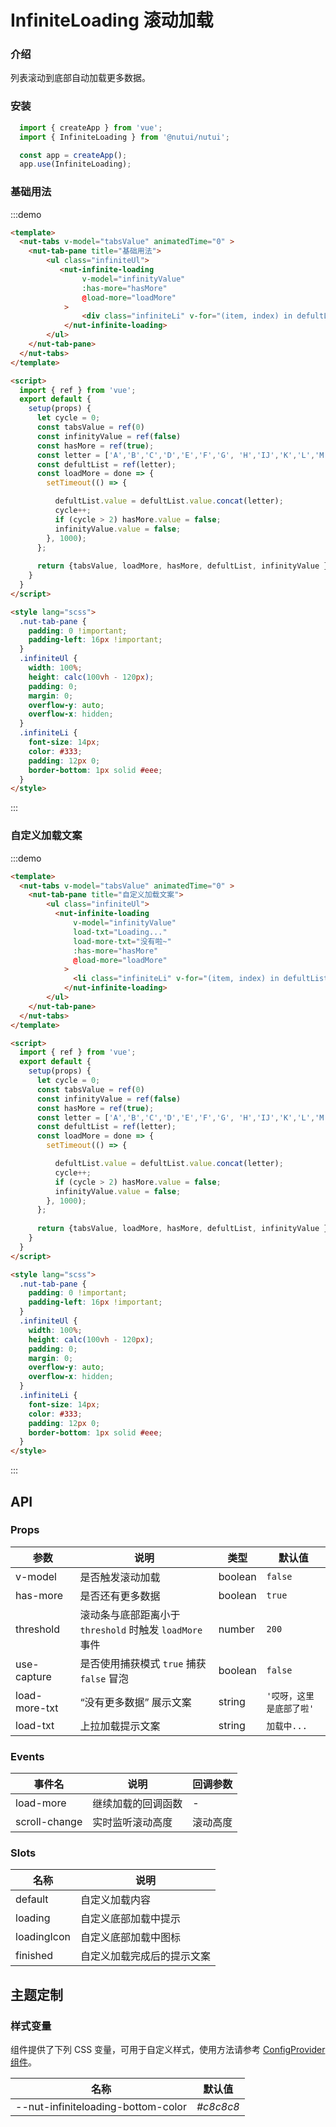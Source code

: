 #  InfiniteLoading 滚动加载

### 介绍

列表滚动到底部自动加载更多数据。

### 安装

```javascript
  import { createApp } from 'vue';
  import { InfiniteLoading } from '@nutui/nutui';

  const app = createApp();
  app.use(InfiniteLoading);

```

### 基础用法

:::demo

```html
<template>
  <nut-tabs v-model="tabsValue" animatedTime="0" >
    <nut-tab-pane title="基础用法">
        <ul class="infiniteUl">
           <nut-infinite-loading
                v-model="infinityValue"
                :has-more="hasMore"
                @load-more="loadMore"
            >
                <div class="infiniteLi" v-for="(item, index) in defultList" :key="index">{{item}}</div>
            </nut-infinite-loading>
        </ul>
    </nut-tab-pane>
  </nut-tabs>
</template>

<script>
  import { ref } from 'vue';
  export default {
    setup(props) {
      let cycle = 0;
      const tabsValue = ref(0)
      const infinityValue = ref(false)
      const hasMore = ref(true);
      const letter = ['A','B','C','D','E','F','G', 'H','IJ','K','L','M','N','O','P','Q','R','S','T','U','V','W','X','Y','Z'];
      const defultList = ref(letter);
      const loadMore = done => {  
        setTimeout(() => {

          defultList.value = defultList.value.concat(letter);
          cycle++;
          if (cycle > 2) hasMore.value = false;
          infinityValue.value = false;
        }, 1000); 
      };
      
      return {tabsValue, loadMore, hasMore, defultList, infinityValue };
    }
  }
</script>

<style lang="scss">
  .nut-tab-pane {
    padding: 0 !important;
    padding-left: 16px !important;
  }
  .infiniteUl {
    width: 100%;
    height: calc(100vh - 120px);
    padding: 0;
    margin: 0;
    overflow-y: auto;
    overflow-x: hidden;
  }
  .infiniteLi {
    font-size: 14px;
    color: #333;
    padding: 12px 0;
    border-bottom: 1px solid #eee;
  }
</style>

```
:::
### 自定义加载文案

:::demo

```html
<template>
  <nut-tabs v-model="tabsValue" animatedTime="0" >
    <nut-tab-pane title="自定义加载文案">
        <ul class="infiniteUl">
          <nut-infinite-loading
              v-model="infinityValue"
              load-txt="Loading..."
              load-more-txt="没有啦~"
              :has-more="hasMore"
              @load-more="loadMore"
            >
              <li class="infiniteLi" v-for="(item, index) in defultList" :key="index">{{ item }}</li>
            </nut-infinite-loading>
        </ul>
    </nut-tab-pane>
  </nut-tabs>
</template>

<script>
  import { ref } from 'vue';
  export default {
    setup(props) {
      let cycle = 0;
      const tabsValue = ref(0)
      const infinityValue = ref(false)
      const hasMore = ref(true);
      const letter = ['A','B','C','D','E','F','G', 'H','IJ','K','L','M','N','O','P','Q','R','S','T','U','V','W','X','Y','Z'];
      const defultList = ref(letter);
      const loadMore = done => {  
        setTimeout(() => {

          defultList.value = defultList.value.concat(letter);
          cycle++;
          if (cycle > 2) hasMore.value = false;
          infinityValue.value = false;
        }, 1000); 
      };
      
      return {tabsValue, loadMore, hasMore, defultList, infinityValue };
    }
  }
</script>

<style lang="scss">
  .nut-tab-pane {
    padding: 0 !important;
    padding-left: 16px !important;
  }
  .infiniteUl {
    width: 100%;
    height: calc(100vh - 120px);
    padding: 0;
    margin: 0;
    overflow-y: auto;
    overflow-x: hidden;
  }
  .infiniteLi {
    font-size: 14px;
    color: #333;
    padding: 12px 0;
    border-bottom: 1px solid #eee;
  }
</style>

```
:::


## API

### Props

| 参数         | 说明                             | 类型   | 默认值           |
|--------------|----------------------------------|--------|------------------|
| v-model         | 是否触发滚动加载               | boolean | `false`                |
| has-more         | 是否还有更多数据               | boolean | `true`                |
| threshold         | 滚动条与底部距离小于 `threshold` 时触发 `loadMore` 事件 | number | `200`               |
| use-capture          | 是否使用捕获模式 `true` 捕获 `false` 冒泡                        | boolean | `false`            |
| load-more-txt          | “没有更多数据” 展示文案                        | string | `'哎呀，这里是底部了啦'`            |
| load-txt        | 上拉加载提示文案                         | string | `加载中...`                |

### Events

| 事件名 | 说明           | 回调参数     |
|--------|----------------|--------------|
| load-more  | 继续加载的回调函数 | - |
| scroll-change  | 实时监听滚动高度 | 滚动高度 |

### Slots

| 名称 | 说明           | 
|--------|----------------|
| default  | 自定义加载内容 |
| loading  | 自定义底部加载中提示 |
| loadingIcon  | 自定义底部加载中图标 |
| finished  | 自定义加载完成后的提示文案 |


## 主题定制

### 样式变量

组件提供了下列 CSS 变量，可用于自定义样式，使用方法请参考 [ConfigProvider 组件](#/zh-CN/component/configprovider)。

| 名称                                    | 默认值                     | 
| --------------------------------------- | -------------------------- | 
| --nut-infiniteloading-bottom-color       | _#c8c8c8_        | 